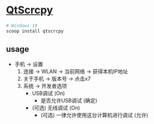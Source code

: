 # [QtScrcpy](https://github.com/barry-ran/QtScrcpy)

```sh
# Windows 10
scoop install qtscrcpy
```

## usage

- 手机 → 设置
	1. 连接 → WLAN → 当前网络 → 获得本机IP地址
	2. 关于手机 → 版本号 → 点击x7
	3. 系统 → 开发者选项
		- USB调试 (On)
			- 是否允许USB调试 (确定)
		- (可选) 无线调试 (On)
			- (可选) 一律允许使用这台计算机进行调试 (允许)
